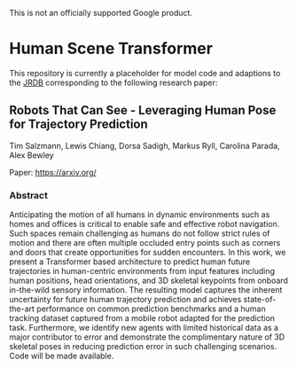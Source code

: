 This is not an officially supported Google product.

# Human Scene Transformer

This repository is currently a placeholder for model code and adaptions to the [JRDB](dataset) corresponding to the following research paper:

## Robots That Can See - Leveraging Human Pose for Trajectory Prediction

Tim Salzmann, Lewis Chiang, Dorsa Sadigh, Markus Ryll, Carolina Parada, Alex Bewley

Paper: https://arxiv.org/

### Abstract

Anticipating the motion of all humans in dynamic environments such as homes and offices is critical to enable safe and effective robot navigation.
Such spaces remain challenging as humans do not follow strict rules of motion and there are often multiple occluded entry points such as corners and doors that create opportunities for sudden encounters.
In this work, we present a Transformer based architecture to predict human future trajectories in human-centric environments from input features including human positions, head orientations, and 3D skeletal keypoints from onboard in-the-wild sensory information. The resulting model captures the inherent uncertainty for future human trajectory prediction and achieves state-of-the-art performance on common prediction benchmarks and a human tracking dataset captured from a mobile robot adapted for the prediction task.
Furthermore, we identify new agents with limited historical data as a major contributor to error and demonstrate the complimentary nature of 3D skeletal poses in reducing prediction error in such challenging scenarios. Code will be made available.
